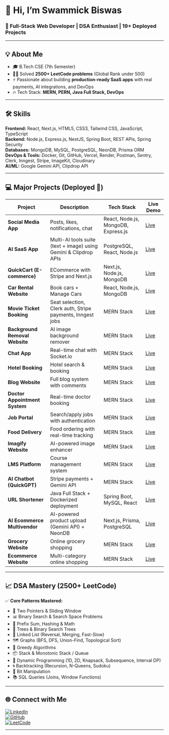 # 👋 Hi, I’m Swammick Biswas

### 🚀 Full-Stack Web Developer | DSA Enthusiast | 19+ Deployed Projects

---

## 💡 About Me

- 🎓 B.Tech CSE (7th Semester)
- 🧑‍💻 Solved **2500+ LeetCode problems** (Global Rank under 500)
- ⚡ Passionate about building **production-ready SaaS apps** with real payments, AI integrations, and DevOps
- 🔥 Tech Stack: **MERN, PERN, Java Full Stack, DevOps**

---

## 🛠️ Skills

**Frontend:** React, Next.js, HTML5, CSS3, Tailwind CSS, JavaScript, TypeScript  
**Backend:** Node.js, Express.js, NestJS, Spring Boot, REST APIs, Spring Security  
**Databases:** MongoDB, MySQL, PostgreSQL, NeonDB, Prisma ORM  
**DevOps & Tools:** Docker, Git, GitHub, Vercel, Render, Postman, Sentry, Clerk, Inngest, Stripe, ImageKit, Cloudinary  
**AI/ML:** Google Gemini API, Clipdrop API

---

## 💻 Major Projects (Deployed 🚀)

| Project                        | Description                                                      | Tech Stack                          | Live Demo                                                |
| ------------------------------ | ---------------------------------------------------------------- | ----------------------------------- | -------------------------------------------------------- |
| **Social Media App**           | Posts, likes, notifications, chat                                | React, Node.js, MongoDB, Express.js | [Live](https://pingup-frontend-navy.vercel.app/)         |
| **AI SaaS App**                | Multi-AI tools suite (text + image) using Gemini & Clipdrop APIs | PostgreSQL, React, Node.js          | [Live](https://quick-ai-tau.vercel.app/)                 |
| **QuickCart (E-commerce)**     | ECommerce with Stripe and Next.js                                | Next.js, Node.js, MongoDB           | [Live](https://quick-cart-neon-two.vercel.app/)          |
| **Car Rental Website**         | Book cars + Manage Cars                                          | React, Node.js, MongoDB             | [Live](https://car-rental-swammick.vercel.app/)          |
| **Movie Ticket Booking**       | Seat selection, Clerk auth, Stripe payments, Inngest jobs        | MERN Stack                          | [Live](https://quickshow-lake.vercel.app/)               |
| **Background Removal Website** | AI image background remover                                      | MERN Stack                          | [Live](https://bg-removal-frontend-pearl.vercel.app/)    |
| **Chat App**                   | Real-time chat with Socket.io                                    | MERN Stack                          | [Live](https://chat-app-frontend-weld-seven.vercel.app/) |
| **Hotel Booking**              | Hotel search & booking                                           | MERN Stack                          | [Live](https://quickstay-two.vercel.app/)                |
| **Blog Website**               | Full blog system with comments                                   | MERN Stack                          | [Live](https://quick-blog-frontend.vercel.app/)          |
| **Doctor Appointment System**  | Real-time doctor booking                                         | MERN Stack                          | [Live](https://prescripto-frontend-rose.vercel.app/)     |
| **Job Portal**                 | Search/apply jobs with authentication                            | MERN Stack                          | [Live](https://job-portal-frontend-jet.vercel.app/)      |
| **Food Delivery**              | Food ordering with real-time tracking                            | MERN Stack                          | [Live](https://food-del-client-c5s9.onrender.com/)       |
| **Imagify Website**            | AI-powered image enhancer                                        | MERN Stack                          | [Live](https://imagify-frontend-swart.vercel.app/)       |
| **LMS Platform**               | Course management system                                         | MERN Stack                          | [Live](https://lms-client-chi-ten.vercel.app/)           |
| **AI Chatbot (QuickGPT)**      | Stripe payments + Gemini API                                     | MERN Stack                          | [Live](https://quickgpt-five.vercel.app/)                |
| **URL Shortener**              | Java Full Stack + Dockerized deployment                          | Spring Boot, MySQL, React           | [Live](https://url-shortener-react-psi.vercel.app/)      |
| **AI Ecommerce Multivendor**   | AI-powered product upload (Gemini API) + NeonDB                  | Next.js, Prisma, PostgreSQL         | [Live](https://gocart-cyan.vercel.app/)                  |
| **Grocery Website**            | Online grocery shopping                                          | MERN Stack                          | [Live](https://greencart-five.vercel.app/)               |
| **Ecommerce Website**          | Multi-category online shopping                                   | MERN Stack                          | [Live](https://ecommerce-frontend-nine-flax.vercel.app/) |

---

## 📈 DSA Mastery (2500+ LeetCode)

✅ **Core Patterns Mastered:**

- 🔁 Two Pointers & Sliding Window
- 📊 Binary Search & Search Space Problems
- 🧮 Prefix Sum, Hashing & Math
- 🌲 Trees & Binary Search Trees
- 🧵 Linked List (Reversal, Merging, Fast-Slow)
- 🗺️ Graphs (BFS, DFS, Union-Find, Topological Sort)
- 🎯 Greedy Algorithms
- 📦 Stack & Monotonic Stack / Queue
- 🧠 Dynamic Programming (1D, 2D, Knapsack, Subsequence, Interval DP)
- 🌀 Backtracking (Recursion, N-Queens, Sudoku)
- 🔐 Bit Manipulation
- 📚 SQL Queries (Joins, Window Functions)

---

## 🌐 Connect with Me

[![LinkedIn](https://img.shields.io/badge/LinkedIn-blue?logo=linkedin)](https://www.linkedin.com/in/swammick-biswas-05ab59308/)  
[![GitHub](https://img.shields.io/badge/GitHub-black?logo=github)](https://github.com/SwammickBiswas)  
[![LeetCode](https://img.shields.io/badge/LeetCode-orange?logo=leetcode)](https://leetcode.com/u/Swammick/)

---
